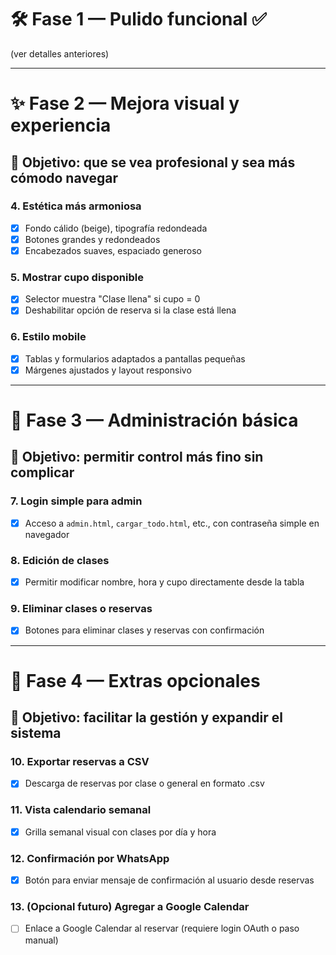 
# 🛠️ Fase 1 — Pulido funcional ✅
(ver detalles anteriores)

---

# ✨ Fase 2 — Mejora visual y experiencia

## 🎯 Objetivo: que se vea profesional y sea más cómodo navegar

### 4. Estética más armoniosa
- [x] Fondo cálido (beige), tipografía redondeada
- [x] Botones grandes y redondeados
- [x] Encabezados suaves, espaciado generoso

### 5. Mostrar cupo disponible
- [x] Selector muestra "Clase llena" si cupo = 0
- [x] Deshabilitar opción de reserva si la clase está llena

### 6. Estilo mobile
- [x] Tablas y formularios adaptados a pantallas pequeñas
- [x] Márgenes ajustados y layout responsivo

---

# 🔐 Fase 3 — Administración básica

## 🎯 Objetivo: permitir control más fino sin complicar

### 7. Login simple para admin
- [x] Acceso a `admin.html`, `cargar_todo.html`, etc., con contraseña simple en navegador

### 8. Edición de clases
- [x] Permitir modificar nombre, hora y cupo directamente desde la tabla

### 9. Eliminar clases o reservas
- [x] Botones para eliminar clases y reservas con confirmación

---

# 🚀 Fase 4 — Extras opcionales

## 🎯 Objetivo: facilitar la gestión y expandir el sistema

### 10. Exportar reservas a CSV
- [x] Descarga de reservas por clase o general en formato .csv

### 11. Vista calendario semanal
- [x] Grilla semanal visual con clases por día y hora

### 12. Confirmación por WhatsApp
- [x] Botón para enviar mensaje de confirmación al usuario desde reservas

### 13. (Opcional futuro) Agregar a Google Calendar
- [ ] Enlace a Google Calendar al reservar (requiere login OAuth o paso manual)
